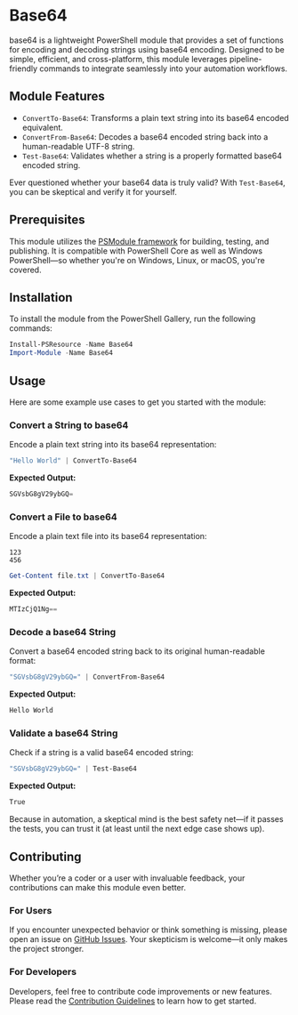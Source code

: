 # Base64

base64 is a lightweight PowerShell module that provides a set of functions for encoding and decoding strings using base64 encoding. Designed to be
simple, efficient, and cross-platform, this module leverages pipeline-friendly commands to integrate seamlessly into your automation workflows.

## Module Features

- `ConvertTo-Base64`: Transforms a plain text string into its base64 encoded equivalent.
- `ConvertFrom-Base64`: Decodes a base64 encoded string back into a human-readable UTF-8 string.
- `Test-Base64`: Validates whether a string is a properly formatted base64 encoded string.

Ever questioned whether your base64 data is truly valid? With `Test-Base64`, you can be skeptical and verify it for yourself.

## Prerequisites

This module utilizes the [PSModule framework](https://github.com/PSModule) for building, testing, and publishing. It is compatible with PowerShell
Core as well as Windows PowerShell—so whether you're on Windows, Linux, or macOS, you're covered.

## Installation

To install the module from the PowerShell Gallery, run the following commands:

```powershell
Install-PSResource -Name Base64
Import-Module -Name Base64
```

## Usage

Here are some example use cases to get you started with the module:

### Convert a String to base64

Encode a plain text string into its base64 representation:

```powershell
"Hello World" | ConvertTo-Base64
```

**Expected Output:**

```powershell
SGVsbG8gV29ybGQ=
```

### Convert a File to base64

Encode a plain text file into its base64 representation:

```text
123
456
```

```powershell
Get-Content file.txt | ConvertTo-Base64
```

**Expected Output:**
```powershell
MTIzCjQ1Ng==
```

### Decode a base64 String

Convert a base64 encoded string back to its original human-readable format:

```powershell
"SGVsbG8gV29ybGQ=" | ConvertFrom-Base64
```

**Expected Output:**

```powershell
Hello World
```

### Validate a base64 String

Check if a string is a valid base64 encoded string:

```powershell
"SGVsbG8gV29ybGQ=" | Test-Base64
```

**Expected Output:**

```powershell
True
```

Because in automation, a skeptical mind is the best safety net—if it passes the tests, you can trust it (at least until the next edge case shows up).

## Contributing

Whether you’re a coder or a user with invaluable feedback, your contributions can make this module even better.

### For Users

If you encounter unexpected behavior or think something is missing, please open an issue on [GitHub Issues](https://github.com/yourusername/Base64/issues).
Your skepticism is welcome—it only makes the project stronger.

### For Developers

Developers, feel free to contribute code improvements or new features. Please read the [Contribution Guidelines](CONTRIBUTING.md) to learn how to get started.
